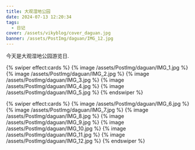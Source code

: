 ```yaml
---
title: 大观湿地公园
date: 2024-07-13 12:20:34
tags:
  - 日记
cover: /assets/vikyblog/cover_daguan.jpg
banner: /assets/PostImg/daguan/IMG_12.jpg
---
```


今天是大观湿地公园游览日.


{% swiper effect:cards %}
{% image /assets/PostImg/daguan/IMG_1.jpg %}
{% image /assets/PostImg/daguan/IMG_2.jpg %}
{% image /assets/PostImg/daguan/IMG_3.jpg %}
{% image /assets/PostImg/daguan/IMG_4.jpg %}
{% image /assets/PostImg/daguan/IMG_5.jpg %}
{% endswiper %}

{% swiper effect:cards %}
{% image /assets/PostImg/daguan/IMG_6.jpg %}
{% image /assets/PostImg/daguan/IMG_7.jpg %}
{% image /assets/PostImg/daguan/IMG_8.jpg %}
{% image /assets/PostImg/daguan/IMG_9.jpg %}
{% image /assets/PostImg/daguan/IMG_10.jpg %}
{% image /assets/PostImg/daguan/IMG_11.jpg %}
{% image /assets/PostImg/daguan/IMG_12.jpg %}
{% endswiper %}